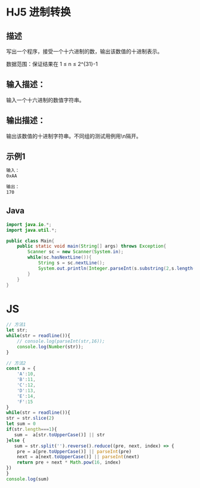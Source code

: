 # HJ5 进制转换

## 描述
写出一个程序，接受一个十六进制的数，输出该数值的十进制表示。

数据范围：保证结果在 1 ≤ n ≤ 2^{31}-1
## 输入描述：
输入一个十六进制的数值字符串。

## 输出描述：
输出该数值的十进制字符串。不同组的测试用例用\n隔开。

## 示例1
```bash
输入：
0xAA

输出：
170
```
## Java
```java
import java.io.*;
import java.util.*;

public class Main{
    public static void main(String[] args) throws Exception{
        Scanner sc = new Scanner(System.in);
        while(sc.hasNextLine()){
            String s = sc.nextLine();
            System.out.println(Integer.parseInt(s.substring(2,s.length()),16));
        }
    }
}
```

# JS
```js
// 方法1
let str;
while(str = readline()){
    // console.log(parseInt(str,16));
    console.log(Number(str));
}

// 方法2
const a = {
    'A':10,
    'B':11,
    'C':12,
    'D':13,
    'E':14,
    'F':15
}
while(str = readline()){
str = str.slice(2)
let sum = 0
if(str.length===1){
   sum =  a[str.toUpperCase()] || str
}else {
   sum = str.split('').reverse().reduce((pre, next, index) => {
    pre = a[pre.toUpperCase()] || parseInt(pre)
    next = a[next.toUpperCase()] || parseInt(next)
    return pre + next * Math.pow(16, index)
}) 
}
console.log(sum)
```